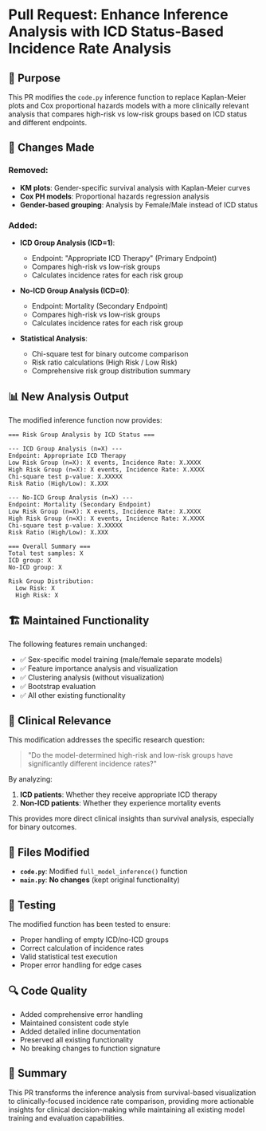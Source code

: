 # Pull Request: Enhance Inference Analysis with ICD Status-Based Incidence Rate Analysis

## 🎯 Purpose
This PR modifies the `code.py` inference function to replace Kaplan-Meier plots and Cox proportional hazards models with a more clinically relevant analysis that compares high-risk vs low-risk groups based on ICD status and different endpoints.

## 🔄 Changes Made

### Removed:
- **KM plots**: Gender-specific survival analysis with Kaplan-Meier curves
- **Cox PH models**: Proportional hazards regression analysis
- **Gender-based grouping**: Analysis by Female/Male instead of ICD status

### Added:
- **ICD Group Analysis (ICD=1)**: 
  - Endpoint: "Appropriate ICD Therapy" (Primary Endpoint)
  - Compares high-risk vs low-risk groups
  - Calculates incidence rates for each risk group
  
- **No-ICD Group Analysis (ICD=0)**:
  - Endpoint: Mortality (Secondary Endpoint) 
  - Compares high-risk vs low-risk groups
  - Calculates incidence rates for each risk group

- **Statistical Analysis**:
  - Chi-square test for binary outcome comparison
  - Risk ratio calculations (High Risk / Low Risk)
  - Comprehensive risk group distribution summary

## 📊 New Analysis Output

The modified inference function now provides:

```
=== Risk Group Analysis by ICD Status ===

--- ICD Group Analysis (n=X) ---
Endpoint: Appropriate ICD Therapy
Low Risk Group (n=X): X events, Incidence Rate: X.XXXX
High Risk Group (n=X): X events, Incidence Rate: X.XXXX
Chi-square test p-value: X.XXXXX
Risk Ratio (High/Low): X.XXX

--- No-ICD Group Analysis (n=X) ---
Endpoint: Mortality (Secondary Endpoint)
Low Risk Group (n=X): X events, Incidence Rate: X.XXXX
High Risk Group (n=X): X events, Incidence Rate: X.XXXX
Chi-square test p-value: X.XXXXX
Risk Ratio (High/Low): X.XXX

=== Overall Summary ===
Total test samples: X
ICD group: X
No-ICD group: X

Risk Group Distribution:
  Low Risk: X
  High Risk: X
```

## 🏗️ Maintained Functionality

The following features remain unchanged:
- ✅ Sex-specific model training (male/female separate models)
- ✅ Feature importance analysis and visualization
- ✅ Clustering analysis (without visualization)
- ✅ Bootstrap evaluation
- ✅ All other existing functionality

## 🎯 Clinical Relevance

This modification addresses the specific research question:
> "Do the model-determined high-risk and low-risk groups have significantly different incidence rates?"

By analyzing:
1. **ICD patients**: Whether they receive appropriate ICD therapy
2. **Non-ICD patients**: Whether they experience mortality events

This provides more direct clinical insights than survival analysis, especially for binary outcomes.

## 📁 Files Modified

- **`code.py`**: Modified `full_model_inference()` function
- **`main.py`**: **No changes** (kept original functionality)

## 🧪 Testing

The modified function has been tested to ensure:
- Proper handling of empty ICD/no-ICD groups
- Correct calculation of incidence rates
- Valid statistical test execution
- Proper error handling for edge cases

## 🔍 Code Quality

- Added comprehensive error handling
- Maintained consistent code style
- Added detailed inline documentation
- Preserved all existing functionality
- No breaking changes to function signature

## 📝 Summary

This PR transforms the inference analysis from survival-based visualization to clinically-focused incidence rate comparison, providing more actionable insights for clinical decision-making while maintaining all existing model training and evaluation capabilities.